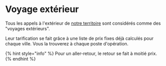 # Voyage extérieur

Tous les appels à l'extérieur de [notre territoire](taxi/6.-territoire/) sont considérés comme des "voyages extérieurs".

Leur tarification se fait grâce à une liste de prix fixes déjà calculés pour chaque ville. Vous la trouverez à chaque poste d'opération.

{% hint style="info" %}
Pour un aller-retour, le retour se fait à moitié prix.
{% endhint %}
